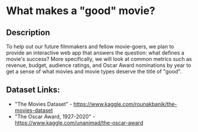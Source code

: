 # What makes a "good" movie?


## Description 


To help out our future filmmakers and fellow movie-goers, we plan to provide an interactive web app that answers the question: what defines a movie's success? More specifically, we will look at common metrics such as revenue, budget, audience ratings, and Oscar Award nominations by year to get a sense of what movies and movie types deserve the title of "good". 


## Dataset Links: 


* "The Movies Dataset" - https://www.kaggle.com/rounakbanik/the-movies-dataset
* "The Oscar Award, 1927-2020" - https://www.kaggle.com/unanimad/the-oscar-award
